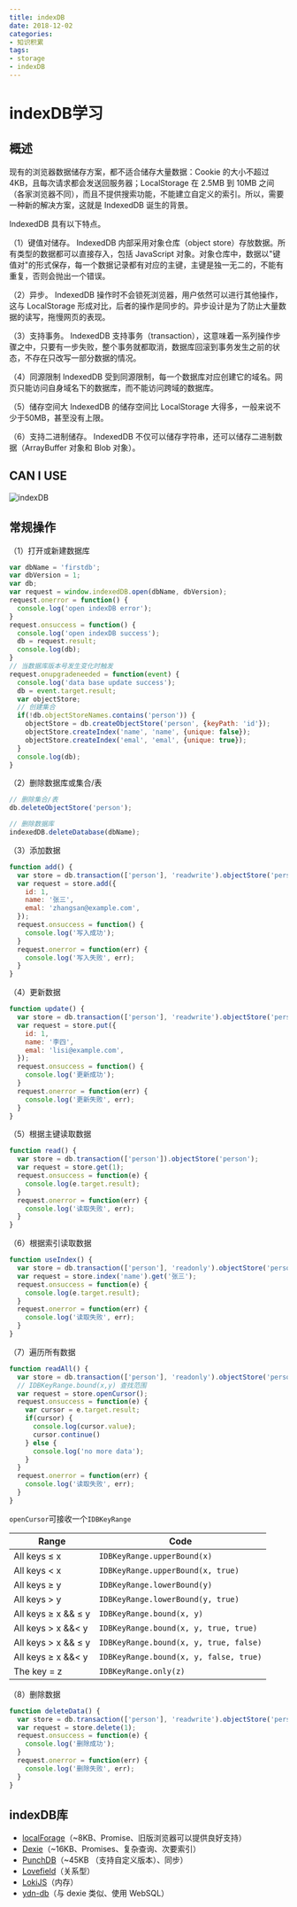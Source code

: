 ```yaml
---
title: indexDB
date: 2018-12-02
categories:
- 知识积累
tags:
- storage
- indexDB
---
```


# indexDB学习

## 概述

现有的浏览器数据储存方案，都不适合储存大量数据：Cookie 的大小不超过4KB，且每次请求都会发送回服务器；LocalStorage 在 2.5MB 到 10MB 之间（各家浏览器不同），而且不提供搜索功能，不能建立自定义的索引。所以，需要一种新的解决方案，这就是 IndexedDB 诞生的背景。

IndexedDB 具有以下特点。

（1）键值对储存。 IndexedDB 内部采用对象仓库（object store）存放数据。所有类型的数据都可以直接存入，包括 JavaScript 对象。对象仓库中，数据以"键值对"的形式保存，每一个数据记录都有对应的主键，主键是独一无二的，不能有重复，否则会抛出一个错误。

（2）异步。 IndexedDB 操作时不会锁死浏览器，用户依然可以进行其他操作，这与 LocalStorage 形成对比，后者的操作是同步的。异步设计是为了防止大量数据的读写，拖慢网页的表现。

（3）支持事务。 IndexedDB 支持事务（transaction），这意味着一系列操作步骤之中，只要有一步失败，整个事务就都取消，数据库回滚到事务发生之前的状态，不存在只改写一部分数据的情况。

（4）同源限制 IndexedDB 受到同源限制，每一个数据库对应创建它的域名。网页只能访问自身域名下的数据库，而不能访问跨域的数据库。

（5）储存空间大 IndexedDB 的储存空间比 LocalStorage 大得多，一般来说不少于50MB，甚至没有上限。

（6）支持二进制储存。 IndexedDB 不仅可以储存字符串，还可以储存二进制数据（ArrayBuffer 对象和 Blob 对象）。

## CAN I USE

![indexDB](/img/caniuseindexdb.png)

## 常规操作

（1）打开或新建数据库

```js
var dbName = 'firstdb';
var dbVersion = 1;
var db;
var request = window.indexedDB.open(dbName, dbVersion);
request.onerror = function() {
  console.log('open indexDB error');
}
request.onsuccess = function() {
  console.log('open indexDB success');
  db = request.result;
  console.log(db);
}
// 当数据库版本号发生变化时触发
request.onupgradeneeded = function(event) {
  console.log('data base update success');
  db = event.target.result;
  var objectStore;
  // 创建集合
  if(!db.objectStoreNames.contains('person')) {
    objectStore = db.createObjectStore('person', {keyPath: 'id'});
    objectStore.createIndex('name', 'name', {unique: false});
    objectStore.createIndex('emal', 'emal', {unique: true});
  }
  console.log(db);
}
```

（2）删除数据库或集合/表

```js
// 删除集合/表
db.deleteObjectStore('person');

// 删除数据库
indexedDB.deleteDatabase(dbName);
```

（3）添加数据

```js
function add() {
  var store = db.transaction(['person'], 'readwrite').objectStore('person');
  var request = store.add({
    id: 1,
    name: '张三',
    emal: 'zhangsan@example.com',
  });
  request.onsuccess = function() {
    console.log('写入成功');
  }
  request.onerror = function(err) {
    console.log('写入失败', err);
  }
}
```

（4）更新数据

```js
function update() {
  var store = db.transaction(['person'], 'readwrite').objectStore('person');
  var request = store.put({
    id: 1,
    name: '李四',
    emal: 'lisi@example.com',
  });
  request.onsuccess = function() {
    console.log('更新成功');
  }
  request.onerror = function(err) {
    console.log('更新失败', err);
  }
}
```

（5）根据主键读取数据

```js
function read() {
  var store = db.transaction(['person']).objectStore('person');
  var request = store.get(1);
  request.onsuccess = function(e) {
    console.log(e.target.result);
  }
  request.onerror = function(err) {
    console.log('读取失败', err);
  }
}
```

（6）根据索引读取数据

```js
function useIndex() {
  var store = db.transaction(['person'], 'readonly').objectStore('person');
  var request = store.index('name').get('张三');
  request.onsuccess = function(e) {
    console.log(e.target.result);
  }
  request.onerror = function(err) {
    console.log('读取失败', err);
  }
}
```

（7）遍历所有数据

```js
function readAll() {
  var store = db.transaction(['person'], 'readonly').objectStore('person');
  // IDBKeyRange.bound(x,y) 查找范围
  var request = store.openCursor();
  request.onsuccess = function(e) {
    var cursor = e.target.result;
    if(cursor) {
      console.log(cursor.value);
      cursor.continue()
    } else {
      console.log('no more data');
    }
  }
  request.onerror = function(err) {
    console.log('读取失败', err);
  }
}
```

`openCursor`可接收一个`IDBKeyRange`

| Range | Code |
| -- | -- |
| All keys ≤ x | `IDBKeyRange.upperBound(x)` |
| All keys < x | `IDBKeyRange.upperBound(x, true)` |
| All keys ≥ y | `IDBKeyRange.lowerBound(y)` |
| All keys > y | `IDBKeyRange.lowerBound(y, true)` |
| All keys ≥ x && ≤ y | `IDBKeyRange.bound(x, y)` |
| All keys > x &&< y | `IDBKeyRange.bound(x, y, true, true)` |
| All keys > x && ≤ y | `IDBKeyRange.bound(x, y, true, false)` |
| All keys ≥ x &&< y | `IDBKeyRange.bound(x, y, false, true)` |
| The key = z | `IDBKeyRange.only(z)` |

（8）删除数据

```js
function deleteData() {
  var store = db.transaction(['person'], 'readwrite').objectStore('person');
  var request = store.delete(1);
  request.onsuccess = function(e) {
    console.log('删除成功');
  }
  request.onerror = function(err) {
    console.log('删除失败', err);
  }
}
```

## indexDB库

* [localForage](https://github.com/localForage/localForage)（~8KB、Promise、旧版浏览器可以提供良好支持）
* [Dexie](https://dexie.org/)（~16KB、Promises、复杂查询、次要索引）
* [PunchDB](https://pouchdb.com/)（~45KB （支持自定义版本）、同步）
* [Lovefield](https://github.com/google/lovefield)（关系型）
* [LokiJS](http://lokijs.org/#/)（内存）
* [ydn-db](https://github.com/yathit/ydn-db)（与 dexie 类似、使用 WebSQL）
